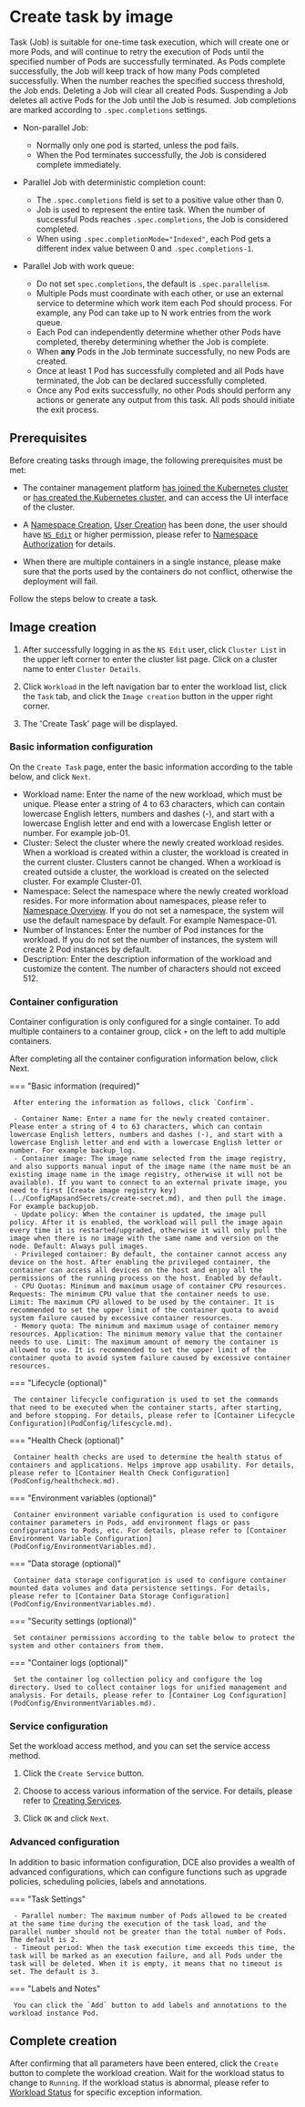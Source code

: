 # Create task by image

Task (Job) is suitable for one-time task execution, which will create one or more Pods, and will continue to retry the execution of Pods until the specified number of Pods are successfully terminated.
As Pods complete successfully, the Job will keep track of how many Pods completed successfully. When the number reaches the specified success threshold, the Job ends.
Deleting a Job will clear all created Pods. Suspending a Job deletes all active Pods for the Job until the Job is resumed.
Job completions are marked according to `.spec.completions` settings.

- Non-parallel Job:

     - Normally only one pod is started, unless the pod fails.
     - When the Pod terminates successfully, the Job is considered complete immediately.
   
- Parallel Job with deterministic completion count:

     - The `.spec.completions` field is set to a positive value other than 0.
     - Job is used to represent the entire task. When the number of successful Pods reaches `.spec.completions`, the Job is considered completed.
     - When using `.spec.completionMode="Indexed"`, each Pod gets a different index value between 0 and `.spec.completions-1`.

- Parallel Job with work queue:

     - Do not set `spec.completions`, the default is `.spec.parallelism`.
     - Multiple Pods must coordinate with each other, or use an external service to determine which work item each Pod should process. For example, any Pod can take up to N work entries from the work queue.
     - Each Pod can independently determine whether other Pods have completed, thereby determining whether the Job is complete.
     - When **any** Pods in the Job terminate successfully, no new Pods are created.
     - Once at least 1 Pod has successfully completed and all Pods have terminated, the Job can be declared successfully completed.
     - Once any Pod exits successfully, no other Pods should perform any actions or generate any output from this task. All pods should initiate the exit process.

## Prerequisites

Before creating tasks through image, the following prerequisites must be met:

- The container management platform [has joined the Kubernetes cluster](../Clusters/JoinACluster.md) or [has created the Kubernetes cluster](../Clusters/CreateCluster.md), and can access the UI interface of the cluster.

- A [Namespace Creation](../Namespaces/createtens.md), [User Creation](../../../ghippo/04UserGuide/01UserandAccess/User.md) has been done, the user should have [`NS Edit`](../Permissions/PermissionBrief.md#ns-edit) or higher permission, please refer to [Namespace Authorization](../Namespaces/createns.md) for details.

- When there are multiple containers in a single instance, please make sure that the ports used by the containers do not conflict, otherwise the deployment will fail.

Follow the steps below to create a task.

## Image creation

1. After successfully logging in as the `NS Edit` user, click `Cluster List` in the upper left corner to enter the cluster list page. Click on a cluster name to enter `Cluster Details`.

     

2. Click `Workload` in the left navigation bar to enter the workload list, click the `Task` tab, and click the `Image creation` button in the upper right corner.

     

3. The 'Create Task' page will be displayed.

### Basic information configuration

On the `Create Task` page, enter the basic information according to the table below, and click `Next`.



- Workload name: Enter the name of the new workload, which must be unique. Please enter a string of 4 to 63 characters, which can contain lowercase English letters, numbers and dashes (-), and start with a lowercase English letter and end with a lowercase English letter or number. For example job-01.
- Cluster: Select the cluster where the newly created workload resides. When a workload is created within a cluster, the workload is created in the current cluster. Clusters cannot be changed. When a workload is created outside a cluster, the workload is created on the selected cluster. For example Cluster-01.
- Namespace: Select the namespace where the newly created workload resides. For more information about namespaces, please refer to [Namespace Overview](../Namespaces/createns.md). If you do not set a namespace, the system will use the default namespace by default. For example Namespace-01.
- Number of Instances: Enter the number of Pod instances for the workload. If you do not set the number of instances, the system will create 2 Pod instances by default.
- Description: Enter the description information of the workload and customize the content. The number of characters should not exceed 512.

### Container configuration

Container configuration is only configured for a single container. To add multiple containers to a container group, click `+` on the left to add multiple containers.

After completing all the container configuration information below, click Next.

=== "Basic information (required)"

     

     After entering the information as follows, click `Confirm`.

     - Container Name: Enter a name for the newly created container. Please enter a string of 4 to 63 characters, which can contain lowercase English letters, numbers and dashes (-), and start with a lowercase English letter and end with a lowercase English letter or number. For example backup_log.
     - Container image: The image name selected from the image registry, and also supports manual input of the image name (the name must be an existing image name in the image registry, otherwise it will not be available). If you want to connect to an external private image, you need to first [Create image registry key](../ConfigMapsandSecrets/create-secret.md), and then pull the image. For example backupjob.
     - Update policy: When the container is updated, the image pull policy. After it is enabled, the workload will pull the image again every time it is restarted/upgraded, otherwise it will only pull the image when there is no image with the same name and version on the node. Default: Always pull images.
     - Privileged container: By default, the container cannot access any device on the host. After enabling the privileged container, the container can access all devices on the host and enjoy all the permissions of the running process on the host. Enabled by default.
     - CPU Quotas: Minimum and maximum usage of container CPU resources. Requests: The minimum CPU value that the container needs to use. Limit: The maximum CPU allowed to be used by the container. It is recommended to set the upper limit of the container quota to avoid system failure caused by excessive container resources.
     - Memory quota: The minimum and maximum usage of container memory resources. Application: The minimum memory value that the container needs to use. Limit: The maximum amount of memory the container is allowed to use. It is recommended to set the upper limit of the container quota to avoid system failure caused by excessive container resources.

=== "Lifecycle (optional)"

     The container lifecycle configuration is used to set the commands that need to be executed when the container starts, after starting, and before stopping. For details, please refer to [Container Lifecycle Configuration](PodConfig/lifescycle.md).

     

=== "Health Check (optional)"

     Container health checks are used to determine the health status of containers and applications. Helps improve app usability. For details, please refer to [Container Health Check Configuration](PodConfig/healthcheck.md).

     

=== "Environment variables (optional)"

     Container environment variable configuration is used to configure container parameters in Pods, add environment flags or pass configurations to Pods, etc. For details, please refer to [Container Environment Variable Configuration](PodConfig/EnvironmentVariables.md).

     

=== "Data storage (optional)"

     Container data storage configuration is used to configure container mounted data volumes and data persistence settings. For details, please refer to [Container Data Storage Configuration](PodConfig/EnvironmentVariables.md).

     

=== "Security settings (optional)"

     Set container permissions according to the table below to protect the system and other containers from them.

     

=== "Container logs (optional)"

     Set the container log collection policy and configure the log directory. Used to collect container logs for unified management and analysis. For details, please refer to [Container Log Configuration](PodConfig/EnvironmentVariables.md).

     

### Service configuration

Set the workload access method, and you can set the service access method.

1. Click the `Create Service` button.

     

2. Choose to access various information of the service. For details, please refer to [Creating Services](../ServicesandRoutes/CreatingServices.md).

     

3. Click `OK` and click `Next`.

### Advanced configuration

In addition to basic information configuration, DCE also provides a wealth of advanced configurations, which can configure functions such as upgrade policies, scheduling policies, labels and annotations.

=== "Task Settings"

     

     - Parallel number: The maximum number of Pods allowed to be created at the same time during the execution of the task load, and the parallel number should not be greater than the total number of Pods. The default is 2.
     - Timeout period: When the task execution time exceeds this time, the task will be marked as an execution failure, and all Pods under the task will be deleted. When it is empty, it means that no timeout is set. The default is 3.

=== "Labels and Notes"

     You can click the `Add` button to add labels and annotations to the workload instance Pod.

     

## Complete creation

After confirming that all parameters have been entered, click the `Create` button to complete the workload creation. Wait for the workload status to change to `Running`.
If the workload status is abnormal, please refer to [Workload Status](../Workloads/PodConfig/workload-status.md) for specific exception information.